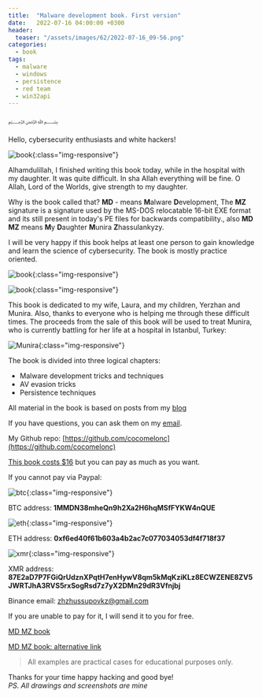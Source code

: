 ```yaml
---
title:  "Malware development book. First version"
date:   2022-07-16 04:00:00 +0300
header:
  teaser: "/assets/images/62/2022-07-16_09-56.png"
categories:
  - book
tags:
  - malware
  - windows
  - persistence
  - red team
  - win32api
---
```


﷽

Hello, cybersecurity enthusiasts and white hackers!

![book](/assets/images/62/2022-07-16_09-56.png){:class="img-responsive"}    

Alhamdulillah, I finished writing this book today, while in the hospital with my daughter. It was quite difficult. In sha Allah everything will be fine. O Allah, Lord of the Worlds, give strength to my daughter.        

Why is the book called that? **MD** - means **M**alware **D**evelopment, The **MZ** signature is a signature used by the MS-DOS relocatable 16-bit EXE format and its still present in today's PE files for backwards compatibility., also **MD MZ** means **M**y **D**aughter **M**unira **Z**hassulankyzy.    

I will be very happy if this book helps at least one person to gain knowledge and learn the science of cybersecurity. The book is mostly practice oriented.     

![book](/assets/images/62/MDMZ1_1.png){:class="img-responsive"}    

![book](/assets/images/62/MDMZ2.png){:class="img-responsive"}    

This book is dedicated to my wife, Laura, and my children, Yerzhan and Munira. Also, thanks to everyone who is helping me through these difficult times. The proceeds from the sale of this book will be used to treat Munira, who is currently battling for her life at a hospital in Istanbul, Turkey:    

![Munira](/assets/images/62/photo_2022-07-14_14-28-56.jpg){:class="img-responsive"}    

The book is divided into three logical chapters:    
- Malware development tricks and techniques    
- AV evasion tricks    
- Persistence techniques    

All material in the book is based on posts from my [blog](https://cocomelonc.github.io/)    

If you have questions, you can ask them on my [email](mailto:cocomelonkz@gmail.com).    

My Github repo: [https://github.com/cocomelonc](https://github.com/cocomelonc)    

[This book costs $16](https://paypal.me/cocomelonc/16) but you can pay as much as you want.    

If you cannot pay via Paypal:     

![btc](/assets/images/62/photo_2022-07-17_17-37-46.jpg){:class="img-responsive"}    

BTC address: **1MMDN38mheQn9h2Xa2H6hqMSfFYKW4nQUE**    

![eth](/assets/images/62/photo_2022-07-17_19-26-13.jpg){:class="img-responsive"}

ETH address: **0xf6ed40f61b603a4b2ac7c077034053df4f718f37**    

![xmr](/assets/images/62/photo_2022-07-17_20-28-09.jpg){:class="img-responsive"}

XMR address:    
**87E2aD7P7FGiQrUdznXPqtH7enHywV8qm5kMqKziKLz8ECWZENE8ZV5JWRTJhA3RVS5rxSogRsd7z7yX2DMn29dR3Vfnjbj**    

Binance email: [zhzhussupovkz@gmail.com](mailto:zhzhussupovkz@gmail.com)    

If you are unable to pay for it, I will send it to you for free.    

[MD MZ book](https://t.me/maldevcc/6)    

[MD MZ book: alternative link](https://drive.google.com/file/d/1cP3eVLrPsBS8RQWmSsnzgudpiqwcVoyf/view)    

> All examples are practical cases for educational purposes only.         

Thanks for your time happy hacking and good bye!   
*PS. All drawings and screenshots are mine*
